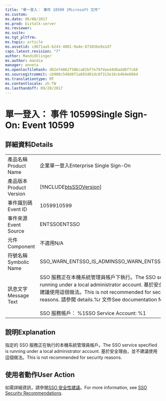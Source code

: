 ```yaml
---
title: "單一登入： 事件 10599 |Microsoft 文件"
ms.custom: 
ms.date: 06/08/2017
ms.prod: biztalk-server
ms.reviewer: 
ms.suite: 
ms.tgt_pltfrm: 
ms.topic: article
ms.assetid: cd671aa5-b243-4081-9a4e-87103be9a1d7
caps.latest.revision: "7"
author: MandiOhlinger
ms.author: mandia
manager: anneta
ms.openlocfilehash: d82ef4062f586ca82bf7e797dae44d6add8f7c68
ms.sourcegitcommit: cb908c540d8f1a692d01dc8f313e16cb4b4e696d
ms.translationtype: MT
ms.contentlocale: zh-TW
ms.lasthandoff: 09/20/2017
---
```

# <a name="single-sign-on-event-10599"></a><span data-ttu-id="16916-102">單一登入： 事件 10599</span><span class="sxs-lookup"><span data-stu-id="16916-102">Single Sign-On: Event 10599</span></span>
## <a name="details"></a><span data-ttu-id="16916-103">詳細資料</span><span class="sxs-lookup"><span data-stu-id="16916-103">Details</span></span>  
  
|||  
|-|-|  
|<span data-ttu-id="16916-104">產品名稱</span><span class="sxs-lookup"><span data-stu-id="16916-104">Product Name</span></span>|<span data-ttu-id="16916-105">企業單一登入</span><span class="sxs-lookup"><span data-stu-id="16916-105">Enterprise Single Sign-On</span></span>|  
|<span data-ttu-id="16916-106">產品版本</span><span class="sxs-lookup"><span data-stu-id="16916-106">Product Version</span></span>|[!INCLUDE[btsSSOVersion](../includes/btsssoversion-md.md)]|  
|<span data-ttu-id="16916-107">事件識別碼</span><span class="sxs-lookup"><span data-stu-id="16916-107">Event ID</span></span>|<span data-ttu-id="16916-108">10599</span><span class="sxs-lookup"><span data-stu-id="16916-108">10599</span></span>|  
|<span data-ttu-id="16916-109">事件來源</span><span class="sxs-lookup"><span data-stu-id="16916-109">Event Source</span></span>|<span data-ttu-id="16916-110">ENTSSO</span><span class="sxs-lookup"><span data-stu-id="16916-110">ENTSSO</span></span>|  
|<span data-ttu-id="16916-111">元件</span><span class="sxs-lookup"><span data-stu-id="16916-111">Component</span></span>|<span data-ttu-id="16916-112">不適用</span><span class="sxs-lookup"><span data-stu-id="16916-112">N/A</span></span>|  
|<span data-ttu-id="16916-113">符號名稱</span><span class="sxs-lookup"><span data-stu-id="16916-113">Symbolic Name</span></span>|<span data-ttu-id="16916-114">SSO_WARN_ENTSSO_IS_ADMIN</span><span class="sxs-lookup"><span data-stu-id="16916-114">SSO_WARN_ENTSSO_IS_ADMIN</span></span>|  
|<span data-ttu-id="16916-115">訊息文字</span><span class="sxs-lookup"><span data-stu-id="16916-115">Message Text</span></span>|<span data-ttu-id="16916-116">SSO 服務正在本機系統管理員帳戶下執行。</span><span class="sxs-lookup"><span data-stu-id="16916-116">The SSO service is running under a local administrator account.</span></span> <span data-ttu-id="16916-117">基於安全理由，並不建議使用這個做法。</span><span class="sxs-lookup"><span data-stu-id="16916-117">This is not recommended for security reasons.</span></span> <span data-ttu-id="16916-118">請參閱 details.%r 文件</span><span class="sxs-lookup"><span data-stu-id="16916-118">See documentation for details.%r</span></span><br /><br /> <span data-ttu-id="16916-119">SSO 服務帳戶： %1</span><span class="sxs-lookup"><span data-stu-id="16916-119">SSO Service Account: %1</span></span>|  
  
## <a name="explanation"></a><span data-ttu-id="16916-120">說明</span><span class="sxs-lookup"><span data-stu-id="16916-120">Explanation</span></span>  
 <span data-ttu-id="16916-121">指定的 SSO 服務正在執行的本機系統管理員帳戶。</span><span class="sxs-lookup"><span data-stu-id="16916-121">The SSO service specified is running under a local administrator account.</span></span> <span data-ttu-id="16916-122">基於安全理由，並不建議使用這個做法。</span><span class="sxs-lookup"><span data-stu-id="16916-122">This is not recommended for security reasons.</span></span>  
  
## <a name="user-action"></a><span data-ttu-id="16916-123">使用者動作</span><span class="sxs-lookup"><span data-stu-id="16916-123">User Action</span></span>  
 <span data-ttu-id="16916-124">如需詳細資訊，請參閱[SSO 安全性建議](../core/sso-security-recommendations.md)。</span><span class="sxs-lookup"><span data-stu-id="16916-124">For more information, see [SSO Security Recommendations](../core/sso-security-recommendations.md).</span></span>